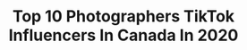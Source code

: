 ---
title: Top 10 Photographers TikTok Influencers In Canada In 2020
description: >-
  Find top photographers TikTok influencers in Canada in 2020. Most popular hashtags: #coronavirus #boredathome #magic #covid19.
platform: TikTok
profiles:
  - username: "another.sam"
    fullname: >-
      just another sam
    location: "Canada"
    followers: 24190
    engagement: 1923
    commentsToLikes: 0.077305
    id: ckafts5t46ogk0i78epen46go
    verified: false
    hashtags: "#metho, #blooper, #clouds, #cute"
  - username: "gralynj.photography"
    fullname: >-
      Gralyn J. Boyd
    location: "Canada"
    followers: 20707
    engagement: 2269
    commentsToLikes: 0.043758
    id: ck976v7m91ez60j78tnoq5xli
    verified: false
    hashtags: "#lordhelpme, #anxiety, #open, #transfer"
  - username: "lourdeslasala"
    fullname: >-
      lourdes📸
    location: "Canada"
    followers: 44098
    engagement: 2236
    commentsToLikes: 0.008419
    id: ck806ws8bmnl10j78nkt2jbhp
    verified: false
    hashtags: "#photograhy, #cinematics, #filmphotography, #fashion"
  - username: "ugo_troccoli"
    fullname: >-
      ugo
    location: "Canada"
    followers: 27035
    engagement: 1109
    commentsToLikes: 0.035429
    id: ck81qa9x4h6aj0j78xdh42wdm
    verified: false
    hashtags: "#tigermoth, #caterp, #cardinal, #northernflicker"
  - username: "jhonnymorcillo"
    fullname: >-
      Jhonny Morcillo
    location: "Canada"
    followers: 112303
    engagement: 1735
    commentsToLikes: 0.015017
    id: ck94hgodrjmkq0j7815x323ti
    verified: false
    hashtags: "#hair, #clowns, #howl, #slowmo"
  - username: "angelagliguori"
    fullname: >-
      Angela Liguori
    location: "Canada"
    followers: 10682
    engagement: 1274
    commentsToLikes: 0.028966
    id: ckac6lpg9e7ci0i78prtxl7yy
    verified: false
    hashtags: "#calming, #yosemite, #heights, #bluewater"
  - username: "kenny_hagen"
    fullname: >-
      Ken Hagen
    location: "Canada"
    followers: 9705
    engagement: 1200
    commentsToLikes: 0.031270
    id: ck8qiwp17aon10j789oiei925
    verified: false
    hashtags: "#cliffjump, #quarantinelife, #hotsprings, #kelownamountain"
  - username: "braybraywoowoo"
    fullname: >-
      Brayden Hall
    location: "Canada"
    followers: 75930
    engagement: 1285
    commentsToLikes: 0.020822
    id: ck80or8rejgqr0j78jfhcunh2
    verified: false
    hashtags: "#idahocheck, #hiking, #borabora, #coronavirus"
  - username: "argenel"
    fullname: >-
      Argen Elezi
    location: "Canada"
    followers: 5489
    engagement: 1054
    commentsToLikes: 0.034053
    id: cka0ml3zrvo8f0i78nsxqfof8
    verified: false
    hashtags: "#forthephoto, #covid19, #ontheice, #winterbreak"
  - username: "brandino.wang"
    fullname: >-
      Brandino
    location: "Canada"
    followers: 1367607
    engagement: 1719
    commentsToLikes: 0.007801
    id: ck8nd3recha7q0j783ed6a7km
    verified: false
    hashtags: "#dropout, #foto, #mario, #waterdrop"
---
